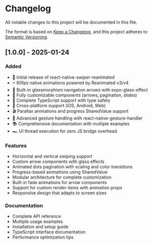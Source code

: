 # Changelog

All notable changes to this project will be documented in this file.

The format is based on [Keep a Changelog](https://keepachangelog.com/en/1.0.0/),
and this project adheres to [Semantic Versioning](https://semver.org/spec/v2.0.0.html).

## [1.0.0] - 2025-01-24

### Added

- 🎉 Initial release of react-native-swiper-reanimated
- ⚡ 60fps native animations powered by Reanimated v3/v4
- 🎨 Built-in glassmorphism navigation arrows with expo-glass-effect
- 🔧 Fully customizable components (arrows, pagination, slides)
- 💎 Complete TypeScript support with type safety
- 📱 Cross-platform support (iOS, Android, Web)
- 🎬 Parallax animations and progress SharedValue support
- 🎯 Advanced gesture handling with react-native-gesture-handler
- 📚 Comprehensive documentation with multiple examples
- 🏎️ UI thread execution for zero JS bridge overhead

### Features

- Horizontal and vertical swiping support
- Custom arrow components with glass effects
- Animated dots pagination with scaling and color transitions
- Progress-based animations using SharedValue
- Modular architecture for complete customization
- Built-in fade animations for arrow components
- Support for custom render items with animation props
- Responsive design that adapts to screen sizes

### Documentation

- Complete API reference
- Multiple usage examples
- Installation and setup guide
- TypeScript interface documentation
- Performance optimization tips
